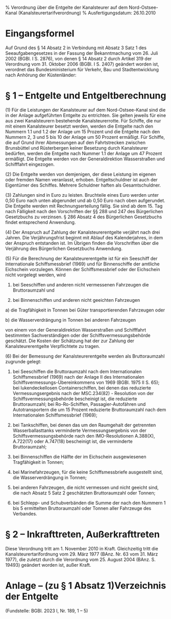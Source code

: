 % Verordnung über die Entgelte der Kanalsteurer auf dem Nord-Ostsee-Kanal  (Kanalsteurertarifverordnung)
% Ausfertigungsdatum: 26.10.2010
 
# Eingangsformel

Auf Grund des § 14 Absatz 2 in Verbindung mit Absatz 3 Satz 1 des Seeaufgabengesetzes in der Fassung der Bekanntmachung vom 26. Juli 2002 (BGBl. I S. 2876), von denen § 14 Absatz 2 durch Artikel 319 der Verordnung vom 31. Oktober 2006 (BGBl. I S. 2407) geändert worden ist, verordnet das Bundesministerium für Verkehr, Bau und Stadtentwicklung nach Anhörung der Küstenländer:

# § 1 – Entgelte und Entgeltberechnung

(1) Für die Leistungen der Kanalsteurer auf dem Nord-Ostsee-Kanal sind die in der Anlage aufgeführten Entgelte zu entrichten. Sie gelten jeweils für eine aus zwei Kanalsteurern bestehende Kanalsteurerrotte. Für Schiffe, die nur mit einem Kanalsteurer besetzt werden, werden die Entgelte nach den Nummern 1.1 und 1.2 der Anlage um 15 Prozent und die Entgelte nach den Nummern 2, 3 und 5 bis 10 der Anlage um 50 Prozent ermäßigt. Für Schiffe, die auf Grund ihrer Abmessungen auf den Fahrtstrecken zwischen Brunsbüttel und Rüsterbergen keiner Besetzung durch Kanalsteurer bedürfen, werden die Entgelte nach Nummer 1.1 der Anlage um 47 Prozent ermäßigt. Die Entgelte werden von der Generaldirektion Wasserstraßen und Schifffahrt eingezogen.

(2) Die Entgelte werden von demjenigen, der diese Leistung im eigenen oder fremden Namen veranlasst, erhoben. Entgeltschuldner ist auch der Eigentümer des Schiffes. Mehrere Schuldner haften als Gesamtschuldner.

(3) Zahlungen sind in Euro zu leisten. Bruchteile eines Euro werden unter 0,50 Euro nach unten abgerundet und ab 0,50 Euro nach oben aufgerundet. Die Entgelte werden mit Rechnungserteilung fällig. Sie sind ab dem 15. Tag nach Fälligkeit nach den Vorschriften der §§ 288 und 247 des Bürgerlichen Gesetzbuchs zu verzinsen. § 286 Absatz 4 des Bürgerlichen Gesetzbuchs findet entsprechend Anwendung.

(4) Der Anspruch auf Zahlung der Kanalsteurerentgelte verjährt nach drei Jahren. Die Verjährungsfrist beginnt mit Ablauf des Kalenderjahres, in dem der Anspruch entstanden ist. Im Übrigen finden die Vorschriften über die Verjährung des Bürgerlichen Gesetzbuchs Anwendung.

(5) Für die Berechnung der Kanalsteurerentgelte ist für ein Seeschiff der Internationale Schiffsmessbrief (1969) und für Binnenschiffe der amtliche Eichschein vorzulegen. Können der Schiffsmessbrief oder der Eichschein nicht vorgelegt werden, wird

1. bei Seeschiffen und anderen nicht vermessenen Fahrzeugen die Bruttoraumzahl und

2. bei Binnenschiffen und anderen nicht geeichten Fahrzeugen

a) die Tragfähigkeit in Tonnen bei Güter transportierenden Fahrzeugen oder

b) die Wasserverdrängung in Tonnen bei anderen Fahrzeugen

von einem von der Generaldirektion Wasserstraßen und Schifffahrt bestimmten Sachverständigen oder der Schiffsvermessungsbehörde geschätzt. Die Kosten der Schätzung hat der zur Zahlung der Kanalsteurerentgelte Verpflichtete zu tragen.

(6) Bei der Bemessung der Kanalsteurerentgelte werden als Bruttoraumzahl zugrunde gelegt:

1. bei Seeschiffen die Bruttoraumzahl nach dem Internationalen Schiffsmessbrief (1969) nach der Anlage II des Internationalen Schiffsvermessungs-Übereinkommens von 1969 (BGBl. 1975 II S. 65); bei lukendeckellosen Containerschiffen, bei denen das reduzierte Vermessungsergebnis nach der MSC.234(82) - Resolution von der Schiffsvermessungsbehörde bescheinigt ist, die reduzierte Bruttoraumzahl; bei Ro-Ro-Schiffen, Passagier-Autofähren und Autotransportern die um 15 Prozent reduzierte Bruttoraumzahl nach dem Internationalen Schiffsmessbrief (1969);

2. bei Tankschiffen, bei denen das um den Raumgehalt der getrennten Wasserballasttanks verminderte Vermessungsergebnis von der Schiffsvermessungsbehörde nach den IMO-Resolutionen A.388(X), A.722(17) oder A.747(18) bescheinigt ist, die verminderte Bruttoraumzahl;

3. bei Binnenschiffen die Hälfte der im Eichschein ausgewiesenen Tragfähigkeit in Tonnen;

4. bei Marinefahrzeugen, für die keine Schiffsmessbriefe ausgestellt sind, die Wasserverdrängung in Tonnen;

5. bei anderen Fahrzeugen, die nicht vermessen und nicht geeicht sind, die nach Absatz 5 Satz 2 geschätzten Bruttoraumzahl oder Tonnen;

6. bei Schlepp- und Schubverbänden die Summe der nach den Nummern 1 bis 5 ermittelten Bruttoraumzahl oder Tonnen aller Fahrzeuge des Verbandes.

# § 2 – Inkrafttreten, Außerkrafttreten

Diese Verordnung tritt am 1. November 2010 in Kraft. Gleichzeitig tritt die Kanalsteurertarifordnung vom 29. März 1977 (BAnz. Nr. 63 vom 31. März 1977), die zuletzt durch die Verordnung vom 25. August 2004 (BAnz. S. 19493) geändert worden ist, außer Kraft.

# Anlage – (zu § 1 Absatz 1)Verzeichnis der Entgelte

(Fundstelle: BGBl. 2023 I, Nr. 189, 1 – 5)
